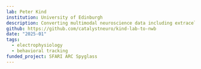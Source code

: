 ```yaml
---
lab: Peter Kind
institution: University of Edinburgh
description: Converting multimodal neuroscience data including extracellular electrophysiology recordings from OpenEphys/Intan systems, behavioral scoring data, video recordings with MoSeq pose estimation, and sensory stimulation data. The conversion pipeline ensures compatibility with Spyglass for advanced analysis capabilities.
github: https://github.com/catalystneuro/kind-lab-to-nwb
date: "2025-01"
tags:
  - electrophysiology
  - behavioral tracking
funded_project: SFARI ARC Spyglass
---
```

